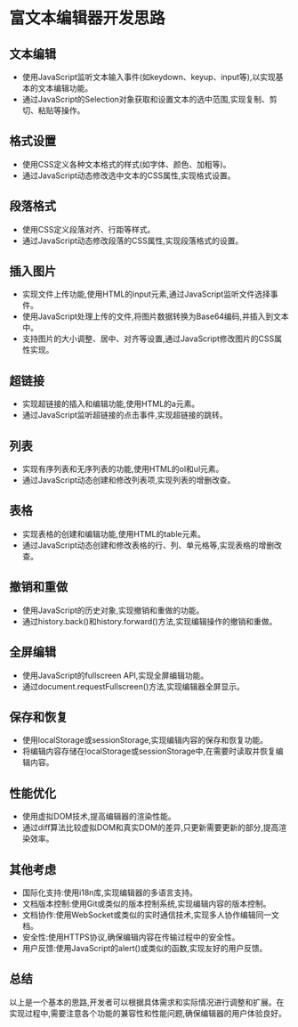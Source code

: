
# 富文本编辑器开发思路

## 文本编辑
- 使用JavaScript监听文本输入事件(如keydown、keyup、input等),以实现基本的文本编辑功能。
- 通过JavaScript的Selection对象获取和设置文本的选中范围,实现复制、剪切、粘贴等操作。

## 格式设置
- 使用CSS定义各种文本格式的样式(如字体、颜色、加粗等)。
- 通过JavaScript动态修改选中文本的CSS属性,实现格式设置。

## 段落格式
- 使用CSS定义段落对齐、行距等样式。
- 通过JavaScript动态修改段落的CSS属性,实现段落格式的设置。

## 插入图片
- 实现文件上传功能,使用HTML的input元素,通过JavaScript监听文件选择事件。
- 使用JavaScript处理上传的文件,将图片数据转换为Base64编码,并插入到文本中。
- 支持图片的大小调整、居中、对齐等设置,通过JavaScript修改图片的CSS属性实现。

## 超链接
- 实现超链接的插入和编辑功能,使用HTML的a元素。
- 通过JavaScript监听超链接的点击事件,实现超链接的跳转。

## 列表
- 实现有序列表和无序列表的功能,使用HTML的ol和ul元素。
- 通过JavaScript动态创建和修改列表项,实现列表的增删改查。

## 表格
- 实现表格的创建和编辑功能,使用HTML的table元素。
- 通过JavaScript动态创建和修改表格的行、列、单元格等,实现表格的增删改查。

## 撤销和重做
- 使用JavaScript的历史对象,实现撤销和重做的功能。
- 通过history.back()和history.forward()方法,实现编辑操作的撤销和重做。

## 全屏编辑
- 使用JavaScript的fullscreen API,实现全屏编辑功能。
- 通过document.requestFullscreen()方法,实现编辑器全屏显示。

## 保存和恢复
- 使用localStorage或sessionStorage,实现编辑内容的保存和恢复功能。
- 将编辑内容存储在localStorage或sessionStorage中,在需要时读取并恢复编辑内容。

## 性能优化
- 使用虚拟DOM技术,提高编辑器的渲染性能。
- 通过diff算法比较虚拟DOM和真实DOM的差异,只更新需要更新的部分,提高渲染效率。

## 其他考虑
- 国际化支持:使用i18n库,实现编辑器的多语言支持。
- 文档版本控制:使用Git或类似的版本控制系统,实现编辑内容的版本控制。
- 文档协作:使用WebSocket或类似的实时通信技术,实现多人协作编辑同一文档。
- 安全性:使用HTTPS协议,确保编辑内容在传输过程中的安全性。
- 用户反馈:使用JavaScript的alert()或类似的函数,实现友好的用户反馈。

## 总结
以上是一个基本的思路,开发者可以根据具体需求和实际情况进行调整和扩展。在实现过程中,需要注意各个功能的兼容性和性能问题,确保编辑器的用户体验良好。
